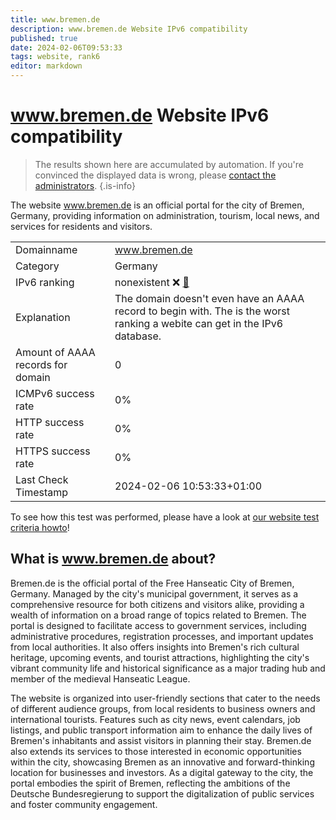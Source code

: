 ```yaml
---
title: www.bremen.de
description: www.bremen.de Website IPv6 compatibility
published: true
date: 2024-02-06T09:53:33
tags: website, rank6
editor: markdown
---
```


# www.bremen.de Website IPv6 compatibility

> The results shown here are accumulated by automation. If you're convinced the displayed data is wrong, please [contact the administrators](/howto/chat). 
{.is-info}

The website www.bremen.de is an official portal for the city of Bremen, Germany, providing information on administration, tourism, local news, and services for residents and visitors.


|   |   |
| - | - |
| Domainname | www.bremen.de
| Category | Germany |
| IPv6 ranking | nonexistent :x: [🔗](/howto/ranking) |
| Explanation | The domain doesn't even have an AAAA record to begin with. The is the worst ranking a webite can get in the IPv6 database. |
| Amount of AAAA records for domain | 0 |
| ICMPv6 success rate | 0%|
| HTTP success rate | 0% |
| HTTPS success rate | 0% |
| Last Check Timestamp | 2024-02-06 10:53:33+01:00 |

To see how this test was performed, please have a look at [our website test criteria howto](/howto/testcriteria/website)!


## What is www.bremen.de about?
Bremen.de is the official portal of the Free Hanseatic City of Bremen, Germany. Managed by the city's municipal government, it serves as a comprehensive resource for both citizens and visitors alike, providing a wealth of information on a broad range of topics related to Bremen. The portal is designed to facilitate access to government services, including administrative procedures, registration processes, and important updates from local authorities. It also offers insights into Bremen's rich cultural heritage, upcoming events, and tourist attractions, highlighting the city's vibrant community life and historical significance as a major trading hub and member of the medieval Hanseatic League.

The website is organized into user-friendly sections that cater to the needs of different audience groups, from local residents to business owners and international tourists. Features such as city news, event calendars, job listings, and public transport information aim to enhance the daily lives of Bremen's inhabitants and assist visitors in planning their stay. Bremen.de also extends its services to those interested in economic opportunities within the city, showcasing Bremen as an innovative and forward-thinking location for businesses and investors. As a digital gateway to the city, the portal embodies the spirit of Bremen, reflecting the ambitions of the Deutsche Bundesregierung to support the digitalization of public services and foster community engagement.


